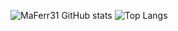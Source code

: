 ![MaFerr31 GitHub stats](https://github-readme-stats.vercel.app/api?username=MaFerr31&show_icons=true&theme=radical)
![Top Langs](https://github-readme-stats.vercel.app/api/top-langs/?username=MaFerr31&hide_progress=true&theme=radical)
